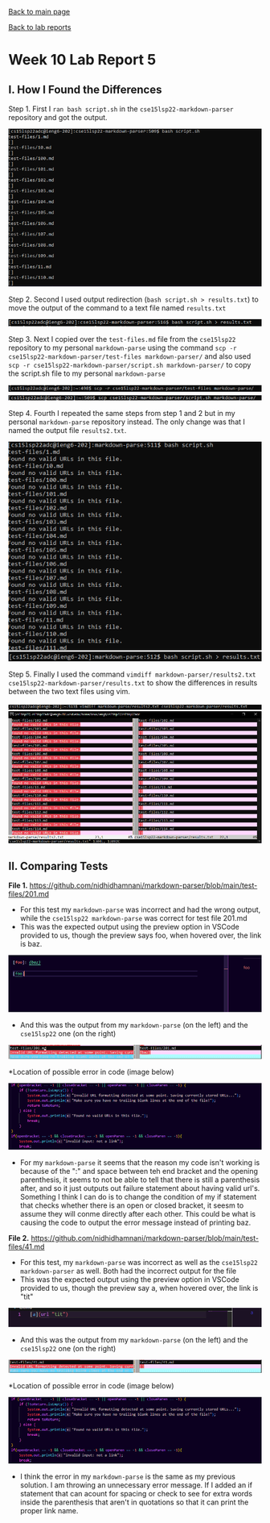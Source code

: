 [Back to main page](https://lykevin2341.github.io/cse15l-lab-reports/index.html)

[Back to lab reports](https://lykevin2341.github.io/cse15l-lab-reports/LabReports.html)

# Week 10 Lab Report 5

## I. How I Found the Differences

Step 1. First I `ran bash script.sh` in the `cse15lsp22-markdown-parser` repository and got the output.

![image](Lab5Images/bash%20script%20cse.png)

Step 2. Second I used output redirection (`bash script.sh > results.txt`) to move the output of the command to a text file named `results.txt`

![image](Lab5Images/output%20redirection%201.png)

Step 3. Next I copied over the `test-files.md` file from the `cse15lsp22` repository to my personal `markdown-parse` using the command `scp -r cse15lsp22-markdown-parser/test-files markdown-parser/` and also used `scp -r cse15lsp22-markdown-parser/script.sh markdown-parser/` to copy the script.sh file to my personal `markdown-parse`

![image](Lab5Images/scp%20test%20file.png)
![image](Lab5Images/scp%20script.png)

Step 4. Fourth I repeated the same steps from step 1 and 2 but in my personal `markdown-parse` repository instead. The only change was that I named the output file `results2.txt`.

![image](Lab5Images/bash%20script%20mp.png)
![image](Lab5Images/output%20redirection%202.png)

Step 5. Finally I used the command `vimdiff markdown-parser/results2.txt cse15lsp22-markdown-parser/results.txt` to show the  differences in results between the two text files using vim.

![image](Lab5Images/vimdiff.png)
![image](Lab5Images/vimdiff%20screen.png)

## II. Comparing Tests

**File 1.** https://github.com/nidhidhamnani/markdown-parser/blob/main/test-files/201.md

* For this test my `markdown-parse` was incorrect and had the wrong output, while the `cse15lsp22 markdown-parse` was correct for test file 201.md
* This was the expected output using the preview option in VSCode provided to us, though the preview says foo, when hovered over, the link is baz.

![image](Lab5Images/prevbiew%20201.png)

* And this was the output from my `markdown-parse` (on the left) and the `cse15lsp22` one (on the right)

![image](Lab5Images/vimdiff%20201.png)


*Location of possible error in code (image below)

![image](Lab5Images/error%20in%20code%201.png)

* For my `markdown-parse` it seems that the reason my code isn't working is because of the ":" and space between teh end bracket and the opening parenthesis, it seems to not be able to tell that there is still a parenthesis after, and so it just outputs out failure statement about having valid url's. Something I think I can do is to change the condition of my if statement that checks whether there is an open or closed bracket, it seesm to assume they will conme directly after each other. This could be what is causing the code to output the error message instead of printing baz.

**File 2.** https://github.com/nidhidhamnani/markdown-parser/blob/main/test-files/41.md

* For this test, my `markdown-parse` was incorrect as well as the `cse15lsp22 markdown-parser` as well. Both had the incorrect output for the file
* This was the expected output using the preview option in VSCode provided to us, though the preview say a, when hovered over, the link is "tit"

![image](Lab5Images/snippet%202%20thing.png)

* And this was the output from my `markdown-parse` (on the left) and the `cse15lsp22` one (on the right)

![image](Lab5Images/error%202.png)

*Location of possible error in code (image below)

![image](Lab5Images/error%20in%20code%201.png)

* I think the error in my `markdown-parse` is the same as my previous solution. I am throwing an unnecessary error message. If I added an if statement that can acount for spacing or check to see for extra words inside the parenthesis that aren't in quotations so that it can print the proper link name.